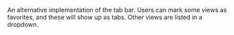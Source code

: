   

An alternative implementation of the tab bar. Users can mark some views
as favorites, and these will show up as tabs. Other views are listed in
a dropdown.
